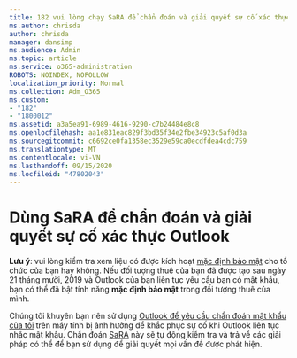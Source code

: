 ```yaml
---
title: 182 vui lòng chạy SaRA để chẩn đoán và giải quyết sự cố xác thực Outlook
ms.author: chrisda
author: chrisda
manager: dansimp
ms.audience: Admin
ms.topic: article
ms.service: o365-administration
ROBOTS: NOINDEX, NOFOLLOW
localization_priority: Normal
ms.collection: Adm_O365
ms.custom:
- "182"
- "1800012"
ms.assetid: a3a5ea91-6989-4616-9290-c7b24484e8c8
ms.openlocfilehash: aa1e831eac829f3bd35f34e2fbe34923c5af0d3a
ms.sourcegitcommit: c6692ce0fa1358ec3529e59ca0ecdfdea4cdc759
ms.translationtype: MT
ms.contentlocale: vi-VN
ms.lasthandoff: 09/15/2020
ms.locfileid: "47802043"
---
```

# <a name="use-sara-to-diagnose-and-resolve-outlook-authentication-issues"></a>Dùng SaRA để chẩn đoán và giải quyết sự cố xác thực Outlook

**Lưu ý**: vui lòng kiểm tra xem liệu có được kích hoạt [mặc định bảo mật](https://aka.ms/securitydefaults) cho tổ chức của bạn hay không. Nếu đối tượng thuê của bạn đã được tạo sau ngày 21 tháng mười, 2019 và Outlook của bạn liên tục yêu cầu bạn có mật khẩu, bạn có thể đã bật tính năng **mặc định bảo mật** trong đối tượng thuê của mình.

Chúng tôi khuyên bạn nên sử dụng [Outlook để yêu cầu chẩn đoán mật khẩu của tôi](https://aka.ms/SaRA-OutlookPwdPrompt-Alchemy) trên máy tính bị ảnh hưởng để khắc phục sự cố khi Outlook liên tục nhắc mật khẩu. Chẩn đoán [SaRA](https://diagnostics.office.com/#/) này sẽ tự động kiểm tra và trả về các giải pháp có thể để bạn sử dụng để giải quyết mọi vấn đề được phát hiện.
